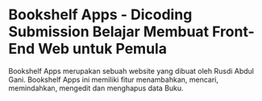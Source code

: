 # Bookshelf Apps - Dicoding Submission Belajar Membuat Front-End Web untuk Pemula
Bookshelf Apps merupakan sebuah website yang dibuat oleh Rusdi Abdul Gani. Bookshelf Apps ini memiliki fitur menambahkan, mencari, memindahkan, mengedit dan menghapus data Buku.
